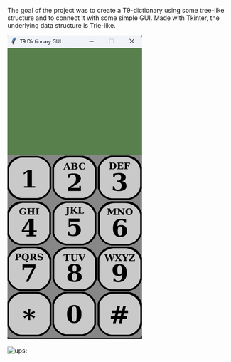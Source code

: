 The goal of the project was to create a T9-dictionary using some tree-like structure and to connect it with some simple GUI. 
Made with Tkinter, the underlying data structure is Trie-like.

![ups:](graphics/phone.png?raw=true)

![ups:](graphics/phone_working.png?raw=true)
